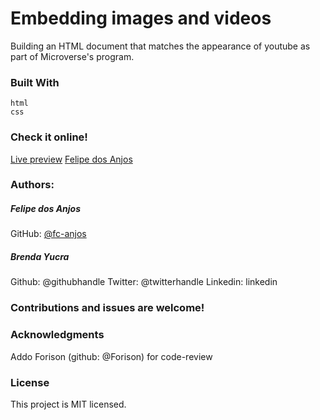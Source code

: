 # Embedding images and videos 

  Building an HTML document that matches the appearance of youtube as part of Microverse's program.

### Built With
    
    html
    css 

### Check it online!
[Live preview](https://fc-anjos.github.io/embedding-images-and-videos/)
[Felipe dos Anjos](https://www.linkedin.com/in/felipe-cavalheiro-dos-anjos-4792a8176/)

### Authors:

##### Felipe dos Anjos
GitHub: [@fc-anjos](https://github.com/fc-anjos)  

##### Brenda Yucra
Github: @githubhandle
Twitter: @twitterhandle
Linkedin: linkedin


### Contributions and issues are welcome!

### Acknowledgments
    
   Addo Forison (github: @Forison) for code-review  

### License
This project is MIT licensed.
